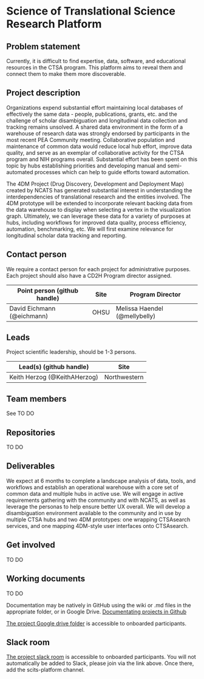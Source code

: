 # Science of Translational Science Research Platform 

## Problem statement
Currently, it is difficult to find expertise, data, software, and educational resources in the CTSA program. This platform aims to reveal them and connect them to make them more discoverable. 

## Project description
Organizations expend substantial effort maintaining local databases of effectively the same data - people, publications, grants, etc. and the challenge of scholar disambiguation and longitudinal data collection and tracking remains unsolved. A shared data environment in the form of a warehouse of research data was strongly endorsed by participants in the most recent PEA Community meeting. Collaborative population and maintenance of common data would reduce local hub effort, improve data quality, and serve as an exemplar of collaborative activity for the CTSA program and NIH programs overall. Substantial effort has been spent on this topic by hubs establishing priorities and developing manual and semi-automated processes which can help to guide efforts toward automation.

The 4DM Project (Drug Discovery, Development and Deployment Map) created by NCATS has generated substantial interest in understanding the interdependencies of translational research and the entities involved. The 4DM prototype will be extended to incorporate relevant backing data from the data warehouse to display when selecting a vertex in the visualization graph. Ultimately, we can leverage these data for a variety of purposes at hubs, including workflows for improved data quality, process efficiency, automation, benchmarking, etc. We will first examine relevance for longitudinal scholar data tracking and reporting.

## Contact person

We require a contact person for each project for administrative purposes. Each project should also have a CD2H Program director assigned.

Point person (github handle) | Site | Program Director
----------|--------------|---------------
David Eichmann (@eichmann) | OHSU | Melissa Haendel (@mellybelly)

## Leads 

Project scientific leadership, should be 1-3 persons. 

Lead(s) (github handle) | Site
----------|--------------|
Keith Herzog (@KeithAHerzog) | Northwestern 


## Team members 

See TO DO

## Repositories

TO DO

## Deliverables
We expect at 6 months to complete a landscape analysis of data, tools, and workflows and establish an operational warehouse with a core set of common data and multiple hubs in active use. We will engage in active requirements gathering with the community and with NCATS, as well as leverage the personas to help ensure better UX overall. We will develop a disambiguation environment available to the community and in use by multiple CTSA hubs and two 4DM prototypes: one wrapping CTSAsearch services, and one mapping 4DM-style user interfaces onto CTSAsearch. 

## Get involved

TO DO

## Working documents
TO DO

Documentation may be natively in GitHub using the wiki or .md files in the appropriate folder, or in Google Drive.
[Documentating projects in Github](https://guides.github.com/features/wikis/)

[The project Google drive folder](https://drive.google.com/drive/u/0/folders/1vLp-H32KTNobiZF2cK82At90S6dVJNUf) is accessible to onboarded participants. 

## Slack room
[The project slack room](https://cd2h.slack.com/messages/C9D9SQWEQ) is accessible to onboarded participants. You will not automatically be added to Slack, please join via the link above. Once there, add the scits-platform channel.

